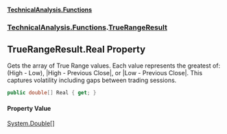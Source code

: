 #### [TechnicalAnalysis\.Functions](Atypical.TechnicalAnalysis.Functions.md 'Atypical\.TechnicalAnalysis\.Functions')
### [TechnicalAnalysis\.Functions](Atypical.TechnicalAnalysis.Functions.md#TechnicalAnalysis.Functions 'TechnicalAnalysis\.Functions').[TrueRangeResult](TrueRangeResult.md 'TechnicalAnalysis\.Functions\.TrueRangeResult')

## TrueRangeResult\.Real Property

Gets the array of True Range values\.
Each value represents the greatest of: \(High \- Low\), \|High \- Previous Close\|, or \|Low \- Previous Close\|\.
This captures volatility including gaps between trading sessions\.

```csharp
public double[] Real { get; }
```

#### Property Value
[System\.Double](https://docs.microsoft.com/en-us/dotnet/api/System.Double 'System\.Double')[\[\]](https://docs.microsoft.com/en-us/dotnet/api/System.Array 'System\.Array')